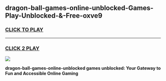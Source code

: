 
## dragon-ball-games-online-unblocked-Games-Play-Unblocked-&-Free-oxve9
<h3>
<a href="https://premium76.site?title=dragon-ball-games-online-unblocked&ref=24A">CLICK TO PLAY</a></h3>
<hr>

<h3>
<a href="https://premium76.site?title=dragon-ball-games-online-unblocked&ref=24A">CLICK 2 PLAY</a>
  
</h3>

<a href="https://premium76.site?title=dragon-ball-games-online-unblocked&ref=24A"><img src="https://clearcache.store/games.png"></a>


**dragon-ball-games-online-unblocked games unblocked: Your Gateway to Fun and Accessible Online Gaming**
